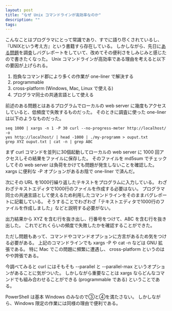 ```yaml
---
layout: post
title: "なぜ Unix コマンドラインが高効率なのか"
description: ""
tags: 
---
```


こんなことはプログラマにとって常識であり、すでに語り尽くされているし、『UNIXという考え方』という書籍すら存在している。
しかしながら、先日に[ある問題](https://webkit.org/b/218375)を調査しバグレポートをしていて、改めてその便利さをしみじみと感じたので書きたくなった。
Unix コマンドラインが高効率である理由を考えると以下の要因が上げられる。

1. 抱負なコマンド郡により多くの作業が one-liner で解決する
2. programmable
3. cross-platform (Windows, Mac, Linux で使える)
4. プログラマ同士の共通言語として使える

前述のある問題とはあるプログラムでローカルの web server に幾度もアクセスしていると、低頻度で失敗するものだった。
そのときに調査に使った one-liner は以下のようなものだった。

~~~
seq 1000 | xargs -n 1 -P 30 curl --no-progress-meter http://localhost/ -o
yes http://localhost/ | head -1000 | ./my-programm > ouput.txt
grep XYZ ouput.txt | cat -n | grep ABC
~~~

まず curl コマンドを並列に30個起動してローカルの web server に 1000 回アクセスしその結果をファイルに保存した。
そのファイルを md5sum でチェックしてその web server は負荷をかけても問題が発生しないことを確認した。
xargs に便利な -P オプションがあるお陰で one-liner で済んだ。

次にその URL を1000行繰り返したテキストをプログラムに入力している。
わざわざテキストエディタで1000行のファイルを作成する必要はない。
プログラマ同士の共通言語として使えるため利用したコマンドラインをそのままバグレポートに記載している。
そうすることでわざわざ「テキストエディタで1000行のファイルを作成しました」などと説明する必要がない。

出力結果から XYZ を含む行を抜き出し、行番号をつけて、ABC を含む行を抜き出した。
これでどれくらいの頻度で失敗したかを確認することができた。

ただし問題もあって、コマンドやコマンドオプションに方言があるため気をつける必要がある。
上記のコマンドラインでも xargs -P や cat -n などは GNU 拡張である。
特に Mac でこの問題に頻繁に遭遇し、 cross-platform というのはやや誇張である。

今調べてみると curl にはそもそも --parallel と --parallel-max というオプションがあることに気がついた。
しかしながら重要なことは xargs ならどんなコマンドでも組み合わせることができる (programmable である) ということである。

PowerShell は基本 Windows のみなので③と④を満たさない。
しかしながら、Windows 限定の作業には同様の理由で便利である。
